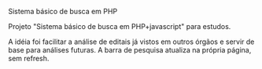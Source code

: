 Sistema básico de busca em PHP

Projeto "Sistema básico de busca em PHP+javascript" para estudos.

A idéia foi facilitar a análise de editais já vistos em outros órgãos e servir de base para análises futuras. A barra de pesquisa atualiza na própria página, sem refresh.



